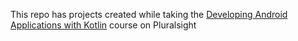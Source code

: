 This repo has projects created while taking the [Developing Android Applications with Kotlin](https://app.pluralsight.com/paths/skill/android-development-with-kotlin-fundamentals) course on Pluralsight
